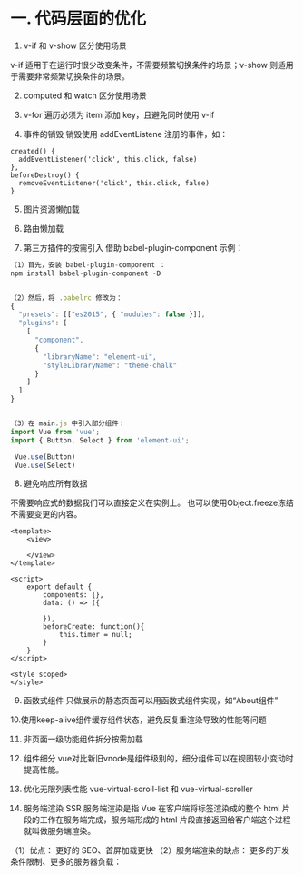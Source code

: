 #  一. 代码层面的优化
1. v-if 和 v-show 区分使用场景

 v-if 适用于在运行时很少改变条件，不需要频繁切换条件的场景；v-show 则适用于需要非常频繁切换条件的场景。

2. computed 和 watch 区分使用场景

3. v-for 遍历必须为 item 添加 key，且避免同时使用 v-if

4. 事件的销毁
销毁使用 addEventListene 注册的事件，如：
```Vue
created() {
  addEventListener('click', this.click, false)
},
beforeDestroy() {
  removeEventListener('click', this.click, false)
}
```

5. 图片资源懒加载

6. 路由懒加载

7. 第三方插件的按需引入
借助 babel-plugin-component 示例：
```js
（1）首先，安装 babel-plugin-component ：
npm install babel-plugin-component -D


（2）然后，将 .babelrc 修改为：
{
  "presets": [["es2015", { "modules": false }]],
  "plugins": [
    [
      "component",
      {
        "libraryName": "element-ui",
        "styleLibraryName": "theme-chalk"
      }
    ]
  ]
}


（3）在 main.js 中引入部分组件：
import Vue from 'vue';
import { Button, Select } from 'element-ui';

 Vue.use(Button)
 Vue.use(Select)
```

8. 避免响应所有数据

不需要响应式的数据我们可以直接定义在实例上。
也可以使用Object.freeze冻结不需要变更的内容。


```Vue
<template>
    <view>

    </view>
</template>

<script>
    export default {
        components: {},
        data: () => ({
            
        }),
        beforeCreate: function(){
            this.timer = null;
        }
    }
</script>

<style scoped>
</style>
```

9. 函数式组件
 只做展示的静态页面可以用函数式组件实现，如“About组件”

10.使用keep-alive组件缓存组件状态，避免反复重渲染导致的性能等问题

11. 非页面一级功能组件拆分按需加载

12. 组件细分
 vue对比新旧vnode是组件级别的，细分组件可以在视图较小变动时提高性能。

13. 优化无限列表性能
  vue-virtual-scroll-list 和 vue-virtual-scroller 

14. 服务端渲染 SSR
 服务端渲染是指 Vue 在客户端将标签渲染成的整个 html 片段的工作在服务端完成，服务端形成的 html 片段直接返回给客户端这个过程就叫做服务端渲染。

（1）优点：
  更好的 SEO、首屏加载更快
（2）服务端渲染的缺点：
 更多的开发条件限制、更多的服务器负载：

